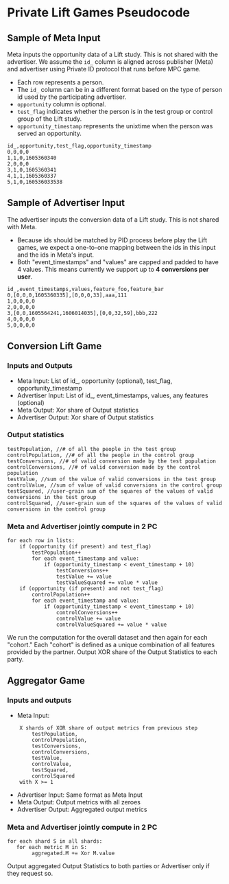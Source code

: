 # Private Lift Games Pseudocode
## Sample of Meta Input
Meta inputs the opportunity data of a Lift study. This is not shared with the advertiser. We assume the `id_` column is aligned across publisher (Meta) and advertiser using Private ID protocol that runs before MPC game.
* Each row represents a person.
* The `id_` column can be in a different format based on the type of person id used by the participating advertiser.
* `opportunity` column is optional.
* `test_flag` indicates whether the person is in the test group or control group of the Lift study.
* `opportunity_timestamp` represents the unixtime when the person was served an opportunity.

```
id_,opportunity,test_flag,opportunity_timestamp
0,0,0,0
1,1,0,1605360340
2,0,0,0
3,1,0,1605360341
4,1,1,1605360337
5,1,0,160536033538
```

## Sample of Advertiser Input
The advertiser inputs the conversion data of a Lift study. This is not shared with Meta.
* Because ids should be matched by PID process before play the Lift games, we expect a one-to-one mapping between the ids in this input and the ids in Meta's input.
* Both "event_timestamps" and "values" are capped and padded to have 4 values. This means currently we support up to **4 conversions per user**.

```
id_,event_timestamps,values,feature_foo,feature_bar
0,[0,0,0,1605360335],[0,0,0,33],aaa,111
1,0,0,0,0
2,0,0,0,0
3,[0,0,1605564241,1606014035],[0,0,32,59],bbb,222
4,0,0,0,0
5,0,0,0,0
```

## Conversion Lift Game

### Inputs and Outputs
* Meta Input: List of id_, opportunity (optional), test_flag, opportunity_timestamp
* Advertiser Input: List of id_, event_timestamps, values, any features (optional)
* Meta Output: Xor share of Output statistics
* Advertiser Output: Xor share of Output statistics

### Output statistics
    testPopulation, //# of all the people in the test group
    controlPopulation, //# of all the people in the control group
    testConversions, //# of valid conversion made by the test population
    controlConversions, //# of valid conversion made by the control population
    testValue, //sum of the value of valid conversions in the test group
    controlValue, //sum of value of valid conversions in the control group
    testSquared, //user-grain sum of the squares of the values of valid conversions in the test group
    controlSquared, //user-grain sum of the squares of the values of valid conversions in the control group

### Meta and Advertiser jointly compute in 2 PC

```
for each row in lists:
    if (opportunity (if present) and test_flag)
        testPopulation++
        for each event_timestamp and value:
            if (opportunity_timestamp < event_timestamp + 10)
                testConversions++
                testValue += value
                testValueSquared += value * value
    if (opportunity (if present) and not test_flag)
        controlPopulation++
        for each event_timestamp and value:
            if (opportunity_timestamp < event_timestamp + 10)
                controlConversions++
                controlValue += value
                controlValueSquared += value * value
  ```

We run the computation for the overall dataset and then again for each "cohort."
Each "cohort" is defined as a unique combination of all features provided by the
partner.
Output XOR share of the Output Statistics to each party.


## Aggregator Game

### Inputs and outputs
* Meta Input:
```
    X shards of XOR share of output metrics from previous step
        testPopulation,
        controlPopulation,
        testConversions,
        controlConversions,
        testValue,
        controlValue,
        testSquared,
        controlSquared
    with X >= 1
```
* Advertiser Input: Same format as Meta Input
* Meta Output: Output metrics with all zeroes
* Advertiser Output: Aggregated output metrics

### Meta and Advertiser jointly compute in 2 PC
```
for each shard S in all shards:
   for each metric M in S:
        aggregated.M += Xor M.value
```

Output aggregated Output Statistics to both parties or Advertiser only if they request so.
